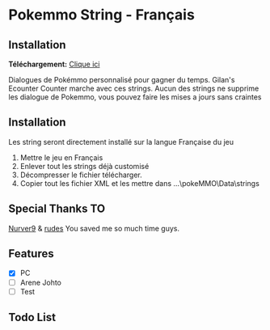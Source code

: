 # Pokemmo String - Français

## Installation

**Téléchargement:** [Clique ici](https://github.com/Laarks/poke-strings/archive/refs/heads/main.zip)

Dialogues de Pokémmo personnalisé pour gagner du temps. Gilan's Ecounter Counter marche avec ces strings. Aucun des strings ne supprime les dialogue de Pokemmo, vous pouvez faire les mises a jours sans craintes

## Installation

Les string seront directement installé sur la langue Française du jeu

1. Mettre le jeu en Français
2. Enlever tout les strings déjà customisé
3. Décompresser le fichier télécharger.
4. Copier tout les fichier XML et les mettre dans ...\pokeMMO\Data\strings

## Special Thanks TO

[Nurver9](https://forums.pokemmo.com/index.php?/topic/150771-docs-localization-files-understanding-syntax-and-load-order/) & [rudes](https://github.com/rudes/PokeStrings/tree/main) You saved me so much time guys.

## Features
- [x] PC
- [ ] Arene Johto
- [ ] Test
## Todo List

